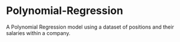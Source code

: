 # Polynomial-Regression
A Polynomial Regression model using a dataset of positions and their salaries within a company.
